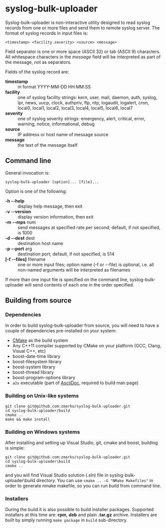 # syslog-bulk-uploader
Syslog-bulk-uploader is non-interactive utility designed to read syslog records from one or more files and send them
to remote syslog server. The format of syslog records in input files is:

    <timestamp> <facility.severity> <source> <message>

Field separator is one or more space (ASCII 32) or tab (ASCII 9) characters.
All whitespace characters in the _message_ field will be interpreted as part of the message, not as separators.

Fields of the syslog record are:
<dl>
    <dt><strong>timestamp</strong></dt>
    <dd>in format YYYY-MM-DD HH:MM:SS</dd>
    <dt><strong>facility</strong></dt>
    <dd>one of syslog facility strings: kern, user, mail, daemon, auth, syslog, lpr, news, uucp, clock, authpriv, ftp, ntp, logaudit, logalert, cron, local0, local1, local2, local3, local4, local5, local6, local7</dd>
    <dt><strong>severity</strong></dt>
    <dd>one of syslog severity strings: emergency, alert, critical, error, warning, notice, informational, debug</dd>
    <dt><strong>source</strong></dt>
    <dd>IP address or host name of message source</dd>
    <dt><strong>message</strong></dt>
    <dd>the text of the message itself</dd>
</dl>

## Command line

General invocation is:

    syslog-bulk-uploader [option]... [file]...

Option is one of the following:

<dl>
    <dt><strong>-h --help</strong></dt>
    <dd>display help message, then exit</dd>
    <dt><strong>-v --version</strong></dt>
    <dd>display version information, then exit</dd>
    <dt><strong>-m --mps</strong> num</dt>
    <dd>send messages at specified rate per second; default, if not specified, is 1000</dd>
    <dt><strong>-d --dest</strong> dest</dt>
    <dd>destination host name</dd>
    <dt><strong>-p --port</strong> arg</dt>
    <dd>destination port; default, if not specified, is 514</dd>
    <dt><strong>[-f --files]</strong> filename</dt>
    <dd>one or more input files; option name (-f or --file) is optional, i.e. all non-named arguments will be interpreted as filenames</dd>
</dl>

If more than one input file is specified on the command line, syslog-bulk-uploader will send contents of each one in the order specified.

## Building from source

### Dependencies
In order to build syslog-bulk-uploader from source, you will need to have a couple of dependencies pre-installed on your system:

* [CMake](http://www.cmake.org) as the build system
* Any C++11 compiler supported by CMake on your platform (GCC, Clang, Visual C++, etc)
* boost-date-time library
* boost-filesystem library
* boost-system library
* boost-thread library
* boost-program-options library
* `a2x` executable (part of [AsciiDoc](http://www.methods.co.nz/asciidoc), required to build man page)

### Building on Unix-like systems

    git clone git@github.com:zmarko/syslog-bulk-uploader.git
    cd syslog-bulk-uploader/build
    cmake ..
    make && make install

### Building on Windows systems
 
After installing and setting up Visual Studio, git, cmake and boost, building is simple:

    git clone git@github.com:zmarko/syslog-bulk-uploader.git
    cd syslog-bulk-uploader\build
    cmake ..

and you will find Visual Studio solution (.sln) file in syslog-bulk-uploader\build directory.
You can use `cmake .. -G "NMake Makefiles"` in order to generate nmake makefile, so you can run build from command line.

### Installers
During the build it is also possible to build installer packages. Supported installers at this time are:
**rpm**, **deb** and plain **.tar.gz** archive. Installers are built by simply running `make package` in `build`
sub-directory.
